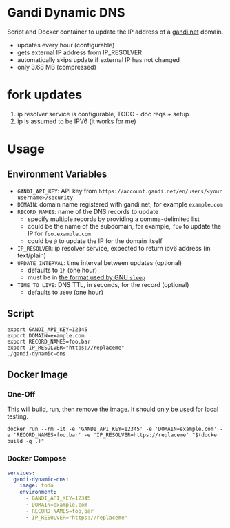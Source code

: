 # Gandi Dynamic DNS

Script and Docker container to update the IP address of a [gandi.net](https://www.gandi.net/) domain.

- updates every hour (configurable)
- gets external IP address from IP_RESOLVER
- automatically skips update if external IP has not changed
- only 3.68 MB (compressed)

# fork updates
1. ip resolver service is configurable, TODO - doc reqs + setup
2. ip is assumed to be IPV6 (it works for me)

# Usage
## Environment Variables
- `GANDI_API_KEY`: API key from `https://account.gandi.net/en/users/<your username>/security`
- `DOMAIN`: domain name registered with gandi.net, for example `example.com`
- `RECORD_NAMES`: name of the DNS records to update
  - specify multiple records by providing a comma-delimited list
  - could be the name of the subdomain, for example, `foo` to update the IP for `foo.example.com`
  - could be `@` to update the IP for the domain itself
- `IP_RESOLVER`: ip resolver service, expected to return ipv6 address (in text/plain)
- `UPDATE_INTERVAL`: time interval between updates (optional)
  - defaults to `1h` (one hour)
  - must be in [the format used by GNU `sleep`](https://www.gnu.org/software/coreutils/manual/html_node/sleep-invocation.html#sleep-invocation)
- `TIME_TO_LIVE`: DNS TTL, in seconds, for the record (optional)
  - defaults to `3600` (one hour)

## Script

```shell
export GANDI_API_KEY=12345
export DOMAIN=example.com
export RECORD_NAMES=foo,bar
export IP_RESOLVER="https://replaceme"
./gandi-dynamic-dns
```

## Docker Image

### One-Off

This will build, run, then remove the image. It should only be used for local testing.

```shell
docker run --rm -it -e 'GANDI_API_KEY=12345' -e 'DOMAIN=example.com' -e 'RECORD_NAMES=foo,bar' -e 'IP_RESOLVER=https://replaceme' "$(docker build -q .)"
```

### Docker Compose

```yml
services:
  gandi-dynamic-dns:
    image: todo
    environment:
      - GANDI_API_KEY=12345
      - DOMAIN=example.com
      - RECORD_NAMES=foo,bar
      - IP_RESOLVER="https://replaceme"
```
